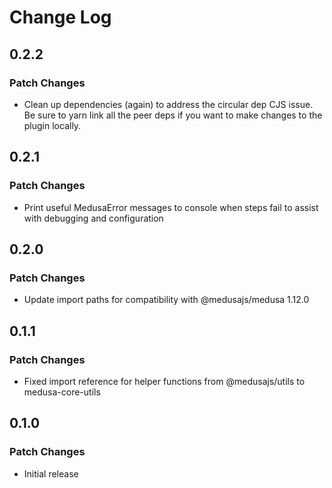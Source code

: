 # Change Log

## 0.2.2

### Patch Changes

- Clean up dependencies (again) to address the circular dep CJS issue.  Be sure to yarn link all the peer deps if you want to make changes to the plugin locally.

## 0.2.1

### Patch Changes

- Print useful MedusaError messages to console when steps fail to assist with debugging and configuration

## 0.2.0

### Patch Changes

- Update import paths for compatibility with @medusajs/medusa 1.12.0

## 0.1.1

### Patch Changes

- Fixed import reference for helper functions from @medusajs/utils to medusa-core-utils

## 0.1.0

### Patch Changes

- Initial release
